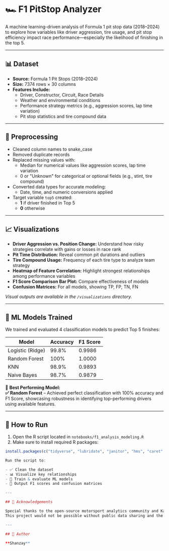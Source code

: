 # 🏎️ F1 PitStop Analyzer

A machine learning-driven analysis of Formula 1 pit stop data (2018–2024) to explore how variables like driver aggression, tire usage, and pit stop efficiency impact race performance—especially the likelihood of finishing in the top 5.

---

## 📊 Dataset

- **Source:** Formula 1 Pit Stops (2018–2024)
- **Size:** 7374 rows × 30 columns
- **Features Include:**
  - Driver, Constructor, Circuit, Race Details
  - Weather and environmental conditions
  - Performance strategy metrics (e.g., aggression scores, lap time variation)
  - Pit stop statistics and tire compound data

---

## 🧹 Preprocessing

- Cleaned column names to snake_case
- Removed duplicate records
- Replaced missing values with:
  - Median for numerical values like aggression scores, lap time variation
  - 0 or "Unknown" for categorical or optional fields (e.g., stint, tire compound)
- Converted data types for accurate modeling:
  - Date, time, and numeric conversions applied
- Target variable `top5` created:
  - **1** if driver finished in Top 5
  - **0** otherwise

---

## 📈 Visualizations

- **Driver Aggression vs. Position Change:** Understand how risky strategies correlate with gains or losses in race rank
- **Pit Time Distribution:** Reveal common pit durations and outliers
- **Tire Compound Usage:** Frequency of each tire type to analyze team strategy
- **Heatmap of Feature Correlation:** Highlight strongest relationships among performance variables
- **F1 Score Comparison Bar Plot:** Compare effectiveness of models
- **Confusion Matrices:** For all models, showing TP, FP, TN, FN

*Visual outputs are available in the `/visualizations` directory.*

---

## 🧠 ML Models Trained

We trained and evaluated 4 classification models to predict Top 5 finishes:

| Model              | Accuracy | F1 Score |
|-------------------|----------|----------|
| Logistic (Ridge)  | 99.8%    | 0.9986   |
| Random Forest      | 100%     | 1.0000   |
| KNN                | 98.9%    | 0.9893   |
| Naive Bayes        | 98.7%    | 0.9879   |

🎯 **Best Performing Model:**  
**✅ Random Forest** – Achieved perfect classification with 100% accuracy and F1 Score, showcasing robustness in identifying top-performing drivers using available features.

---

## 🔧 How to Run

1. Open the R script located in `notebooks/f1_analysis_modeling.R`
2. Make sure to install required R packages:

```r
install.packages(c("tidyverse", "lubridate", "janitor", "hms", "caret", "randomForest", "class", "e1071", "ggplot2"))

Run the script to:

- ✅ Clean the dataset  
- 📊 Visualize key relationships  
- 🧠 Train & evaluate ML models  
- 🏁 Output F1 scores and confusion matrices  

---

## 🙌 Acknowledgements

Special thanks to the open-source motorsport analytics community and Kaggle Datasets.  
This project would not be possible without public data sharing and the amazing R community.

---

## 🧠 Author

**Shanzay** 

